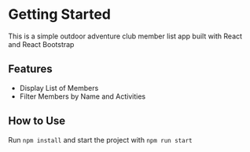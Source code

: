 # Getting Started

This is a simple outdoor adventure club member list app built with React and React Bootstrap

## Features

- Display List of Members
- Filter Members by Name and Activities

## How to Use

Run `npm install` and start the project with `npm run start`